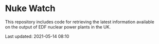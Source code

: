 # Nuke Watch

This repository includes code for retrieving the latest information available on the output of EDF nuclear power plants in the UK.

Last updated: 2021-05-14 08:10